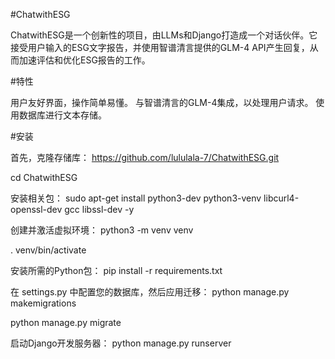 #ChatwithESG

ChatwithESG是一个创新性的项目，由LLMs和Django打造成一个对话伙伴。它接受用户输入的ESG文字报告，并使用智谱清言提供的GLM-4 API产生回复，从而加速评估和优化ESG报告的工作。

#特性

用户友好界面，操作简单易懂。
与智谱清言的GLM-4集成，以处理用户请求。
使用数据库进行文本存储。

#安装

首先，克隆存储库：
https://github.com/lululala-7/ChatwithESG.git

cd ChatwithESG

安装相关包：
sudo apt-get install python3-dev python3-venv libcurl4-openssl-dev gcc libssl-dev -y

创建并激活虚拟环境：
python3 -m venv venv

. venv/bin/activate

安装所需的Python包：
pip install -r requirements.txt

在 settings.py 中配置您的数据库，然后应用迁移：
python manage.py makemigrations

python manage.py migrate

启动Django开发服务器：
python manage.py runserver
